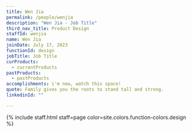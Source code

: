 ```yaml
---
title: Wen Jia
permalink: /people/wenjia
description: "Wen Jia - Job Title"
third_nav_title: Product Design
staffId: wenjia
name: Wen Jia
joinDate: July 17, 2023
functionId: design
jobTitle: Job Title
curProducts:
  - currentProducts
pastProducts:
  - pastProducts
accomplishments: i'm new, watch this space!
quote: Family gives you the roots to stand tall and strong.
linkedinId: ""

---
```


{% include staff.html staff=page color=site.colors.function-colors.design %}

